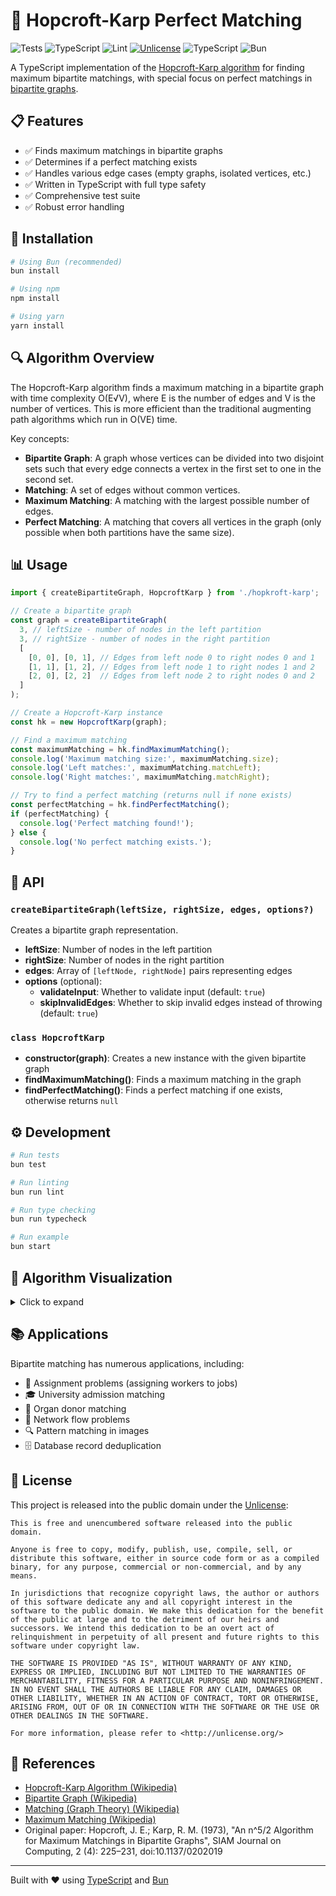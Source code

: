 # 🧩 Hopcroft-Karp Perfect Matching

![Tests](https://github.com/kljensen/hopkroft-karp-perfect-matching/actions/workflows/test.yml/badge.svg)
![TypeScript](https://github.com/kljensen/hopkroft-karp-perfect-matching/actions/workflows/typecheck.yml/badge.svg)
![Lint](https://github.com/kljensen/hopkroft-karp-perfect-matching/actions/workflows/lint.yml/badge.svg)
[![Unlicense](https://img.shields.io/badge/license-Unlicense-blue.svg)](http://unlicense.org/)
![TypeScript](https://img.shields.io/badge/TypeScript-5.0+-blue)
![Bun](https://img.shields.io/badge/Bun-1.0+-yellow)

A TypeScript implementation of the [Hopcroft-Karp algorithm](https://en.wikipedia.org/wiki/Hopcroft%E2%80%93Karp_algorithm) for finding maximum bipartite matchings, with special focus on perfect matchings in [bipartite graphs](https://en.wikipedia.org/wiki/Bipartite_graph).

## 📋 Features

- ✅ Finds maximum matchings in bipartite graphs
- ✅ Determines if a perfect matching exists
- ✅ Handles various edge cases (empty graphs, isolated vertices, etc.)
- ✅ Written in TypeScript with full type safety
- ✅ Comprehensive test suite
- ✅ Robust error handling

## 🚀 Installation

```bash
# Using Bun (recommended)
bun install

# Using npm
npm install

# Using yarn
yarn install
```

## 🔍 Algorithm Overview

The Hopcroft-Karp algorithm finds a maximum matching in a bipartite graph with time complexity O(E√V), where E is the number of edges and V is the number of vertices. This is more efficient than the traditional augmenting path algorithms which run in O(VE) time.

Key concepts:
- **Bipartite Graph**: A graph whose vertices can be divided into two disjoint sets such that every edge connects a vertex in the first set to one in the second set.
- **Matching**: A set of edges without common vertices.
- **Maximum Matching**: A matching with the largest possible number of edges.
- **Perfect Matching**: A matching that covers all vertices in the graph (only possible when both partitions have the same size).

## 📊 Usage

```typescript
import { createBipartiteGraph, HopcroftKarp } from './hopkroft-karp';

// Create a bipartite graph
const graph = createBipartiteGraph(
  3, // leftSize - number of nodes in the left partition
  3, // rightSize - number of nodes in the right partition
  [
    [0, 0], [0, 1], // Edges from left node 0 to right nodes 0 and 1
    [1, 1], [1, 2], // Edges from left node 1 to right nodes 1 and 2
    [2, 0], [2, 2]  // Edges from left node 2 to right nodes 0 and 2
  ]
);

// Create a Hopcroft-Karp instance
const hk = new HopcroftKarp(graph);

// Find a maximum matching
const maximumMatching = hk.findMaximumMatching();
console.log('Maximum matching size:', maximumMatching.size);
console.log('Left matches:', maximumMatching.matchLeft);
console.log('Right matches:', maximumMatching.matchRight);

// Try to find a perfect matching (returns null if none exists)
const perfectMatching = hk.findPerfectMatching();
if (perfectMatching) {
  console.log('Perfect matching found!');
} else {
  console.log('No perfect matching exists.');
}
```

## 📘 API

### `createBipartiteGraph(leftSize, rightSize, edges, options?)`

Creates a bipartite graph representation.

- **leftSize**: Number of nodes in the left partition
- **rightSize**: Number of nodes in the right partition
- **edges**: Array of `[leftNode, rightNode]` pairs representing edges
- **options** (optional):
  - **validateInput**: Whether to validate input (default: `true`)
  - **skipInvalidEdges**: Whether to skip invalid edges instead of throwing (default: `true`)

### `class HopcroftKarp`

- **constructor(graph)**: Creates a new instance with the given bipartite graph
- **findMaximumMatching()**: Finds a maximum matching in the graph
- **findPerfectMatching()**: Finds a perfect matching if one exists, otherwise returns `null`

## ⚙️ Development

```bash
# Run tests
bun test

# Run linting
bun run lint

# Run type checking
bun run typecheck

# Run example
bun start
```

## 🔄 Algorithm Visualization

<details>
<summary>Click to expand</summary>

```
Given bipartite graph G = (U, V, E):

1. Initialize empty matching M
2. Repeat until no augmenting path is found:
   a. Use BFS to find the shortest augmenting path P
   b. If no augmenting path exists, return M as the maximum matching
   c. Find a maximal set of disjoint augmenting paths P1, P2, ..., Pk
   d. Augment M using all paths in the set (M = M ⊕ (P1 ∪ P2 ∪ ... ∪ Pk))
3. Return M as the maximum matching

* Augmenting path: A path that starts and ends with unmatched vertices and alternates
  between edges in the matching and edges not in the matching.
* Augmentation: The symmetric difference between the current matching and an augmenting path,
  which increases the size of the matching by 1.
```

</details>

## 📚 Applications

Bipartite matching has numerous applications, including:

- 👔 Assignment problems (assigning workers to jobs)
- 🎓 University admission matching
- 🏥 Organ donor matching
- 🧠 Network flow problems
- 🔍 Pattern matching in images
- 🗄️ Database record deduplication

## 📜 License

This project is released into the public domain under the [Unlicense](http://unlicense.org/):

```
This is free and unencumbered software released into the public domain.

Anyone is free to copy, modify, publish, use, compile, sell, or
distribute this software, either in source code form or as a compiled
binary, for any purpose, commercial or non-commercial, and by any
means.

In jurisdictions that recognize copyright laws, the author or authors
of this software dedicate any and all copyright interest in the
software to the public domain. We make this dedication for the benefit
of the public at large and to the detriment of our heirs and
successors. We intend this dedication to be an overt act of
relinquishment in perpetuity of all present and future rights to this
software under copyright law.

THE SOFTWARE IS PROVIDED "AS IS", WITHOUT WARRANTY OF ANY KIND,
EXPRESS OR IMPLIED, INCLUDING BUT NOT LIMITED TO THE WARRANTIES OF
MERCHANTABILITY, FITNESS FOR A PARTICULAR PURPOSE AND NONINFRINGEMENT.
IN NO EVENT SHALL THE AUTHORS BE LIABLE FOR ANY CLAIM, DAMAGES OR
OTHER LIABILITY, WHETHER IN AN ACTION OF CONTRACT, TORT OR OTHERWISE,
ARISING FROM, OUT OF OR IN CONNECTION WITH THE SOFTWARE OR THE USE OR
OTHER DEALINGS IN THE SOFTWARE.

For more information, please refer to <http://unlicense.org/>
```

## 📝 References

- [Hopcroft-Karp Algorithm (Wikipedia)](https://en.wikipedia.org/wiki/Hopcroft%E2%80%93Karp_algorithm)
- [Bipartite Graph (Wikipedia)](https://en.wikipedia.org/wiki/Bipartite_graph)
- [Matching (Graph Theory) (Wikipedia)](https://en.wikipedia.org/wiki/Matching_(graph_theory))
- [Maximum Matching (Wikipedia)](https://en.wikipedia.org/wiki/Maximum_cardinality_matching)
- Original paper: Hopcroft, J. E.; Karp, R. M. (1973), "An n^5/2 Algorithm for Maximum Matchings in Bipartite Graphs", SIAM Journal on Computing, 2 (4): 225–231, doi:10.1137/0202019

---

Built with ❤️ using [TypeScript](https://www.typescriptlang.org/) and [Bun](https://bun.sh)